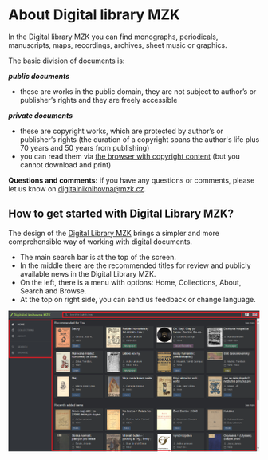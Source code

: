 # About Digital library MZK

In the Digital library MZK you can find monographs, periodicals, manuscripts, maps, recordings, archives, sheet music or graphics.

The basic division of documents is:

__*public documents*__ 
* these are works in the public domain, they are not subject to author’s or publisher’s rights and they are freely accessible

__*private documents*__ 
* these are copyright works, which are protected by author’s or publisher’s rights (the duration of a copyright spans the author's life plus 70 years and 50 years from publishing)
* you can read them via [the browser with copyright content](http://vknihovne.mzk.cz/en/digitalni-knihovna) (but you cannot download and print)

__Questions and comments:__ if you have any questions or comments, please let us know on [digitalniknihovna@mzk.cz](digitalniknihovna@mzk.cz). 

## How to get started with Digital Library MZK?
The design of the <a class="external" href="http://digitalniknihovna.mzk.cz/" target="_blank">Digital Library MZK</a> brings a simpler and more comprehensible way of working with digital documents.

* The main search bar is at the top of the screen.
* In the middle there are the recommended titles for review and publicly available news in the Digital Library MZK. 
* On the left, there is a menu with options:  Home, Collections, About, Search and Browse.
* At the top on right side, you can send us feedback or change language.

![](/public/images/help/jakHledat/jakprohlizeten.png)


